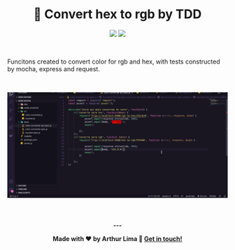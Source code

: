 
<h1 align="center">
  💅 Convert hex to rgb by TDD
</h1>


<p align="center">

  <a alt="Arthur Lima Linkedin" href="https://www.linkedin.com/in/arthur-lima-294ab0103/">
    <img src="https://img.shields.io/badge/LinkedIn-Arthur-blue?logo=linkedin"/></a>
 
  <a alt="Arthur Lima GitHub" href="https://github.com/thurdelima">
  <img src="https://img.shields.io/badge/GitHub-thurdelima-lightgrey?logo=github"/></a>
 

</p>
<br/>

Funcitons created to convert color for rgb and hex, with tests constructed by mocha, express and request.

<br/>

![alt text](https://raw.githubusercontent.com/thurdelima/node-mocha-tdd-colors/master/mocha_test.gif)



<br/>

<h4 align="center">
  ---

Made with ♥   by Arthur Lima :wave: [Get in touch!](https://www.linkedin.com/in/arthur-lima-294ab0103/)
</h4>



